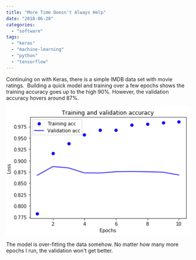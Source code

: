 ```yaml
---
title: "More Time Doesn't Always Help"
date: "2018-06-28"
categories: 
  - "software"
tags: 
  - "keras"
  - "machine-learning"
  - "python"
  - "tensorflow"
---
```


Continuing on with Keras, there is a simple IMDB data set with movie ratings.  Building a quick model and training over a few epochs shows the training accuracy goes up to the high 90%. However, the validation accuracy hovers around 87%.

![TrainingValidationAccuracy](images/trainingvalidationaccuracy.png)

The model is over-fitting the data somehow. No matter how many more epochs I run, the validation won't get better.
